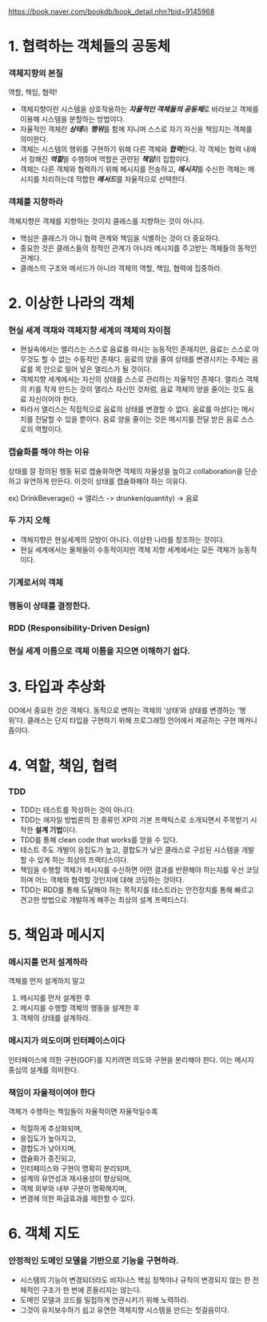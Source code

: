 https://book.naver.com/bookdb/book_detail.nhn?bid=9145968

# 1. 협력하는 객체들의 공동체
### 객체지향의 본질
역할, 책임, 협력!
* 객체지향이란 시스템을 상호작용하는 ***자율적인 객체들의 공동체***로 바라보고 객체를 이용해 시스템을 분할하는 방법이다.
* 자율적인 객체란 ***상태***와 ***행위***를 함께 지니며 스스로 자기 자신을 책임지는 객체를 의미한다.
* 객체는 시스템의 행위를 구현하기 위해 다른 객체와 ***협력***한다. 각 객체는 협력 내에서 정해진 ***역할***을 수행하며 역할은 관련된 ***책임***의 집합이다.
* 객체는 다른 객체와 협력하기 위해 메시지를 전송하고, ***메시지***를 수신한 객체는 메시지를 처리하는데 적합한 ***메서드***를 자율적으로 선택한다.

### 객체를 지향하라
객체지향은 객체를 지향하는 것이지 클래스를 지향하는 것이 아니다.
* 핵심은 클래스가 아니 협력 관계와 책임을 식별하는 것이 더 중요하다.
* 중요한 것은 클래스들의 정적인 관계가 아니라 메시지를 주고받는 객체들의 동적인 관계다.
* 클래스의 구조와 메서드가 아니라 객체의 역할, 책임, 협력에 집중하라. 

# 2. 이상한 나라의 객체
### 현실 세계 객채와 객체지향 세계의 객체의 차이점
* 현실속에서는 엘리스는 스스로 음료를 마시는 능동적인 존재지만, 음료는 스스로 아무것도 할 수 없는 수동적인 존재다. 음료의 양을 줄여 상태를 변경시키는 주체는 음료를 목 안으로 밀어 넣은 앨리스가 될 것이다.
* 객체지향 세계에서는 자신의 상태를 스스로 관리하는 자율적인 존재다. 앨리스 객체의 키를 작게 만드는 것이 앨리스 자신인 것처럼, 음료 객체의 양을 줄이는 것도 음료 자신이어야 한다. 
* 따라서 앨리스는 직접적으로 음료의 상태를 변경할 수 없다. 음료를 마셨다는 메시지를 전달할 수 있을 뿐이다. 음료 양을 줄이는 것은 메시지를 전달 받은 음료 스스로의 역할이다.

### 캡슐화를 해야 하는 이유
상태를 잘 정의된 행동 뒤로 캡슐화하면 객체의 자율성을 높이고 collaboration을 단순하고 유연하게 만든다. 이것이 상태를 캡슐화해야 하는 이유다.

ex)
DrinkBeverage() -> 앨리스 -> drunken(quantity) -> 음료

### 두 가지 오해
* 객체지향은 현실세계의 모방이 아니다. 이상한 나라를 창조하는 것이다.
* 현실 세계에서는 물체들이 수동적이지만 객체 지향 세계에서는 모든 객체가 능동적이다. 

### 기계로서의 객체
### 행동이 상태를 결정한다.
### RDD (Responsibility-Driven Design)
### 현실 세계 이름으로 객체 이름을 지으면 이해하기 쉽다.

# 3. 타입과 추상화
OO에서 중요한 것은 객체다.
동적으로 변하는 객체의 ‘상태’와 상태를 변경하는 ‘행위’다.
클래스는 단지 타입을 구현하기 위해 프로그래밍 언어에서 제공하는 구현 매커니즘이다.

# 4. 역할, 책임, 협력
### TDD
* TDD는 테스트를 작성하는 것이 아니다.
* TDD는 애자일 방법론의 한 종류인 XP의 기본 프랙틱스로 소개되면서 주목받기 시작한 **설계 기법**이다.
* TDD를 통해 clean code that works를 얻을 수 있다.
* 테스트 주도 개발이 응집도가 높고, 결합도가 낮은 클래스로 구성된 시스템을 개발할 수 있게 하는 최상의 프랙티스이다.
* 책임을 수행할 객체가 메시지를 수신하면 어떤 결과를 반환해야 하는지를 우선 코딩하며 어느 객체와 협력할 것인지에 대해 코딩하는 것이다.
* TDD는 RDD를 통해 도달해야 하는 목적지를 테스트라는 안전장치를 통해 빠르고 견고한 방법으로 개발하게 해주는 최상의 설계 프랙티스다.

# 5. 책임과 메시지
### 메시지를 먼저 설계하라
객체를 먼저 설계하지 말고 
1) 메시지를 먼저 설계한 후 
2) 메시지를 수행할 객체의 행동을 설계한 후 
3) 객체의 상태를 설계하라.

### 메시지가 의도이며 인터페이스이다
인터페이스에 의한 구현(GOF)를 지키려면 의도와 구현을 분리해야 한다. 이는 메시지 중심의 설계를 의미한다.

### 책임이 자율적이여야 한다
객체가 수행하는 책임들이 자율적이면 자율적일수록 
* 적절하게 추상화되며, 
* 응집도가 높아지고, 
* 결합도가 낮아지며, 
* 캡슐화가 증진되고, 
* 인터페이스와 구현이 명확히 분리되며, 
* 설계의 유연성과 재사용성이 향상되며,
* 객체 외부와 내부 구분이 명확해지며, 
* 변경에 의한 파급효과를 제한할 수 있다.

# 6. 객체 지도
### 안정적인 도메인 모델을 기반으로 기능을 구현하라.
* 시스템의 기능이 변경되더라도 비지니스 핵심 정책이나 규칙이 변경되지 않는 한 전체적인 구조가 한 번에 흔들리지는 않는다.
* 도메인 모델과 코드를 밀접하게 연관시키기 위해 노력하라. 
* 그것이 유지보수하기 쉽고 유연한 객체지향 시스템을 만드는 첫걸음이다.

